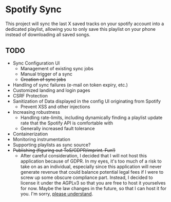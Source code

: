 # Spotify Sync

This project will sync the last X saved tracks on your spotify account into a dedicated playlist,
allowing you to only save this playlist on your phone instead of downloading all saved songs.

## TODO
* Sync Configuration UI
    * Management of existing sync jobs
    * Manual trigger of a sync
    * ~~Creation of sync jobs~~
* Handling of sync failures (e-mail on token expiry, etc.)
* Customized landing and login pages
* CSRF Protection
* Sanitization of Data displayed in the config UI originating from Spotify
    * Prevent XSS and other injections
* Increasing robustness
    * Handling rate-limits, including dynamically finding a playlist update rate that the 
    Spotify API is comfortable with
    * Generally increased fault tolerance
* Containerization
* Monitoring instrumentation
* Supporting playlists as sync source?
* ~~Publishing (figuring out ToS/GDPR/imprint. Fun!)~~
  * After careful consideration, I decided that I will not host this application because of GDPR. In my eyes, it's too
  much of a risk to take on as an individual, especially since this application will never generate revenue
  that could balance potential legal fees if I were to screw up some obscure compliance part. Instead, I decided
  to license it under the AGPLv3 so that you are free to host it yourselves for now. Maybe the law changes in the
  future, so that I can host it for you. I'm sorry, [please understand](https://www.youtube.com/watch?v=F535Xpu0NDE).
  